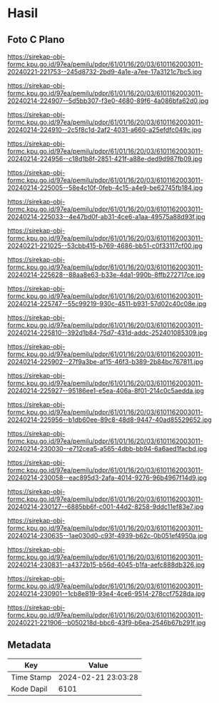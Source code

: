# Hasil

## Foto C Plano

https://sirekap-obj-formc.kpu.go.id/97ea/pemilu/pdpr/61/01/16/20/03/6101162003011-20240221-221753--245d8732-2bd9-4a1e-a7ee-17a3121c7bc5.jpg

https://sirekap-obj-formc.kpu.go.id/97ea/pemilu/pdpr/61/01/16/20/03/6101162003011-20240214-224907--5d5bb307-f3e0-4680-89f6-4a086bfa62d0.jpg

https://sirekap-obj-formc.kpu.go.id/97ea/pemilu/pdpr/61/01/16/20/03/6101162003011-20240214-224910--2c5f8c1d-2af2-4031-a660-a25efdfc049c.jpg

https://sirekap-obj-formc.kpu.go.id/97ea/pemilu/pdpr/61/01/16/20/03/6101162003011-20240214-224956--c18d1b8f-2851-421f-a88e-ded9d987fb09.jpg

https://sirekap-obj-formc.kpu.go.id/97ea/pemilu/pdpr/61/01/16/20/03/6101162003011-20240214-225005--58e4c10f-0feb-4c15-a4e9-be62745fb184.jpg

https://sirekap-obj-formc.kpu.go.id/97ea/pemilu/pdpr/61/01/16/20/03/6101162003011-20240214-225033--4e47bd0f-ab31-4ce6-a1aa-49575a88d93f.jpg

https://sirekap-obj-formc.kpu.go.id/97ea/pemilu/pdpr/61/01/16/20/03/6101162003011-20240221-221025--53cbb415-b769-4686-bb51-c0f33117cf00.jpg

https://sirekap-obj-formc.kpu.go.id/97ea/pemilu/pdpr/61/01/16/20/03/6101162003011-20240214-225628--88aa8e63-b33e-4da1-990b-8ffb272717ce.jpg

https://sirekap-obj-formc.kpu.go.id/97ea/pemilu/pdpr/61/01/16/20/03/6101162003011-20240214-225747--55c99219-930c-4511-b931-57d02c40c08e.jpg

https://sirekap-obj-formc.kpu.go.id/97ea/pemilu/pdpr/61/01/16/20/03/6101162003011-20240214-225810--392d1b84-75d7-431d-addc-252401085309.jpg

https://sirekap-obj-formc.kpu.go.id/97ea/pemilu/pdpr/61/01/16/20/03/6101162003011-20240214-225902--27f9a3be-af15-46f3-b389-2b84bc767811.jpg

https://sirekap-obj-formc.kpu.go.id/97ea/pemilu/pdpr/61/01/16/20/03/6101162003011-20240214-225927--95186ee1-e5ea-406a-8f01-214c0c5aedda.jpg

https://sirekap-obj-formc.kpu.go.id/97ea/pemilu/pdpr/61/01/16/20/03/6101162003011-20240214-225956--b1db60ee-89c8-48d8-9447-40ad85529652.jpg

https://sirekap-obj-formc.kpu.go.id/97ea/pemilu/pdpr/61/01/16/20/03/6101162003011-20240214-230030--e712cea5-a565-4dbb-bb94-6a6aed1facbd.jpg

https://sirekap-obj-formc.kpu.go.id/97ea/pemilu/pdpr/61/01/16/20/03/6101162003011-20240214-230058--eac895d3-2afa-4014-9276-96b4967f14d9.jpg

https://sirekap-obj-formc.kpu.go.id/97ea/pemilu/pdpr/61/01/16/20/03/6101162003011-20240214-230127--6885bb6f-c001-44d2-8258-9ddc11ef83e7.jpg

https://sirekap-obj-formc.kpu.go.id/97ea/pemilu/pdpr/61/01/16/20/03/6101162003011-20240214-230635--1ae030d0-c93f-4939-b62c-0b051ef4950a.jpg

https://sirekap-obj-formc.kpu.go.id/97ea/pemilu/pdpr/61/01/16/20/03/6101162003011-20240214-230831--a4372b15-b56d-4045-b1fa-aefc888db326.jpg

https://sirekap-obj-formc.kpu.go.id/97ea/pemilu/pdpr/61/01/16/20/03/6101162003011-20240214-230901--1cb8e819-93e4-4ce6-9514-278ccf7528da.jpg

https://sirekap-obj-formc.kpu.go.id/97ea/pemilu/pdpr/61/01/16/20/03/6101162003011-20240221-221906--b050218d-bbc6-43f9-b6ea-2546b67b291f.jpg


## Metadata

| Key        | Value               |
| ---------- | ------------------- |
| Time Stamp | 2024-02-21 23:03:28 |
| Kode Dapil | 6101                |



